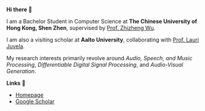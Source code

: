 **Hi there** 🙌

I am a Bachelor Student in Computer Science at **The Chinese University of Hong Kong, Shen Zhen**, supervised by [Prof. Zhizheng Wu](https://drwuz.com/). 

I am also a visiting scholar at **Aalto University**, collaborating with [Prof. Lauri Juvela](https://www.aalto.fi/fi/ihmiset/lauri-juvela). 

My research interests primarily revolve around *Audio, Speech, and Music Processing*, *Differentiable Digital Signal Processing*, and *Audio-Visual Generation*.

**Links** 🔗 
- [Homepage](https://www.yichenggu.com/)
- [Google Scholar](https://scholar.google.com/citations?user=REtoPf8AAAAJ&hl=en)
